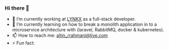 ### Hi there 👋

<!--
**DevKosov/DevKosov** is a ✨ _special_ ✨ repository because its `README.md` (this file) appears on your GitHub profile.

Here are some ideas to get you started:

- 🔭 I’m currently working on ...
- 🌱 I’m currently learning ...
- 👯 I’m looking to collaborate on ...
- 🤔 I’m looking for help with ...
- 💬 Ask me about ...
- 📫 How to reach me: ...
- 😄 Pronouns: ...
- ⚡ Fun fact: ...
-->
- 🔭 I’m currently working at [LYNKX](https://lynkx.eu) as a full-stack developer.
- 🌱 I’m currently learning on how to break a monolith application in to a microservice architecture with (laravel, RabbitMQ, docker & kubernetes).
- 📫 How to reach me: altin_rrahmani@live.com
- ⚡ Fun fact: 
